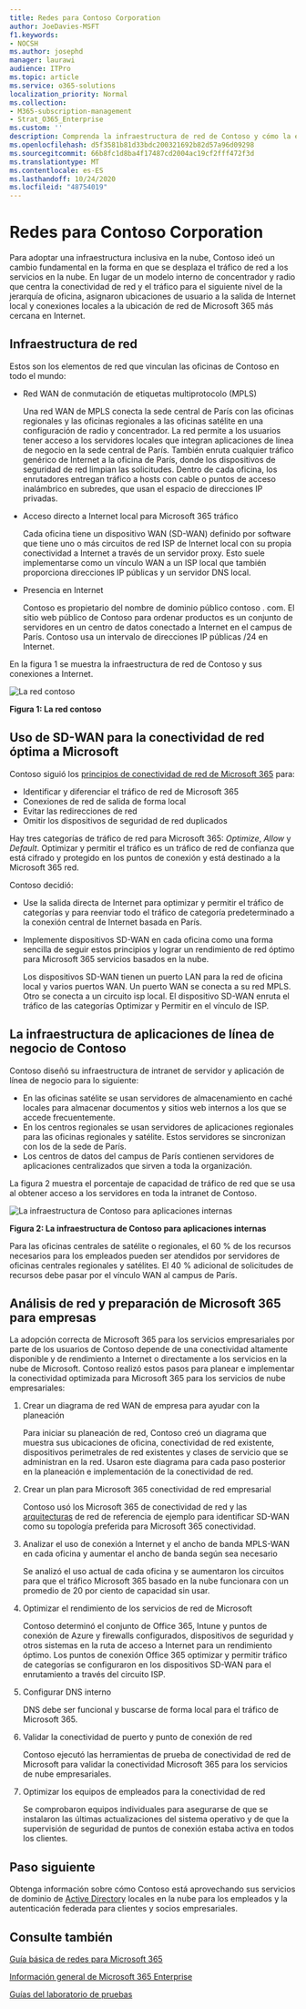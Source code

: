 ```yaml
---
title: Redes para Contoso Corporation
author: JoeDavies-MSFT
f1.keywords:
- NOCSH
ms.author: josephd
manager: laurawi
audience: ITPro
ms.topic: article
ms.service: o365-solutions
localization_priority: Normal
ms.collection:
- M365-subscription-management
- Strat_O365_Enterprise
ms.custom: ''
description: Comprenda la infraestructura de red de Contoso y cómo la empresa usa su tecnología SD-WAN para obtener un rendimiento de red óptimo para Microsoft 365 servicios en la nube empresariales.
ms.openlocfilehash: d5f3581b81d33bdc200321692b82d57a96d09298
ms.sourcegitcommit: 66b8fc1d8ba4f17487cd2004ac19cf2fff472f3d
ms.translationtype: MT
ms.contentlocale: es-ES
ms.lasthandoff: 10/24/2020
ms.locfileid: "48754019"
---
```

# <a name="networking-for-the-contoso-corporation"></a>Redes para Contoso Corporation

Para adoptar una infraestructura inclusiva en la nube, Contoso ideó un cambio fundamental en la forma en que se desplaza el tráfico de red a los servicios en la nube. En lugar de un modelo interno de concentrador y radio que centra la conectividad de red y el tráfico para el siguiente nivel de la jerarquía de oficina, asignaron ubicaciones de usuario a la salida de Internet local y conexiones locales a la ubicación de red de Microsoft 365 más cercana en Internet.

## <a name="networking-infrastructure"></a>Infraestructura de red

Estos son los elementos de red que vinculan las oficinas de Contoso en todo el mundo:

- Red WAN de conmutación de etiquetas multiprotocolo (MPLS)

  Una red WAN de MPLS conecta la sede central de París con las oficinas regionales y las oficinas regionales a las oficinas satélite en una configuración de radio y concentrador. La red permite a los usuarios tener acceso a los servidores locales que integran aplicaciones de línea de negocio en la sede central de París. También enruta cualquier tráfico genérico de Internet a la oficina de París, donde los dispositivos de seguridad de red limpian las solicitudes. Dentro de cada oficina, los enrutadores entregan tráfico a hosts con cable o puntos de acceso inalámbrico en subredes, que usan el espacio de direcciones IP privadas.

- Acceso directo a Internet local para Microsoft 365 tráfico

  Cada oficina tiene un dispositivo WAN (SD-WAN) definido por software que tiene uno o más circuitos de red ISP de Internet local con su propia conectividad a Internet a través de un servidor proxy. Esto suele implementarse como un vínculo WAN a un ISP local que también proporciona direcciones IP públicas y un servidor DNS local.

- Presencia en Internet

  Contoso es propietario del nombre de dominio público contoso \. com. El sitio web público de Contoso para ordenar productos es un conjunto de servidores en un centro de datos conectado a Internet en el campus de París. Contoso usa un intervalo de direcciones IP públicas /24 en Internet.

En la figura 1 se muestra la infraestructura de red de Contoso y sus conexiones a Internet.

![La red contoso](../media/contoso-networking/contoso-networking-fig1.png)
 
**Figura 1: La red contoso**

## <a name="use-of-sd-wan-for-optimal-network-connectivity-to-microsoft"></a>Uso de SD-WAN para la conectividad de red óptima a Microsoft

Contoso siguió los [principios de conectividad de red de Microsoft 365](microsoft-365-network-connectivity-principles.md) para:

- Identificar y diferenciar el tráfico de red de Microsoft 365
- Conexiones de red de salida de forma local
- Evitar las redirecciones de red
- Omitir los dispositivos de seguridad de red duplicados

Hay tres categorías de tráfico de red para Microsoft 365: *Optimize*, *Allow* y *Default*. Optimizar y permitir el tráfico es un tráfico de red de confianza que está cifrado y protegido en los puntos de conexión y está destinado a la Microsoft 365 red.

Contoso decidió:

- Use la salida directa de Internet para optimizar y permitir el tráfico de categorías y para reenviar todo el tráfico de categoría predeterminado a la conexión central de Internet basada en París.

- Implemente dispositivos SD-WAN en cada oficina como una forma sencilla de seguir estos principios y lograr un rendimiento de red óptimo para Microsoft 365 servicios basados en la nube.

  Los dispositivos SD-WAN tienen un puerto LAN para la red de oficina local y varios puertos WAN. Un puerto WAN se conecta a su red MPLS. Otro se conecta a un circuito isp local. El dispositivo SD-WAN enruta el tráfico de las categorías Optimizar y Permitir en el vínculo de ISP.

## <a name="the-contoso-line-of-business-app-infrastructure"></a>La infraestructura de aplicaciones de línea de negocio de Contoso

Contoso diseñó su infraestructura de intranet de servidor y aplicación de línea de negocio para lo siguiente:

- En las oficinas satélite se usan servidores de almacenamiento en caché locales para almacenar documentos y sitios web internos a los que se accede frecuentemente.
- En los centros regionales se usan servidores de aplicaciones regionales para las oficinas regionales y satélite. Estos servidores se sincronizan con los de la sede de París.
- Los centros de datos del campus de París contienen servidores de aplicaciones centralizados que sirven a toda la organización.

La figura 2 muestra el porcentaje de capacidad de tráfico de red que se usa al obtener acceso a los servidores en toda la intranet de Contoso.

![La infraestructura de Contoso para aplicaciones internas](../media/contoso-networking/contoso-networking-fig2.png)
 
**Figura 2: La infraestructura de Contoso para aplicaciones internas**

Para las oficinas centrales de satélite o regionales, el 60 % de los recursos necesarios para los empleados pueden ser atendidos por servidores de oficinas centrales regionales y satélites. El 40 % adicional de solicitudes de recursos debe pasar por el vínculo WAN al campus de París.

## <a name="network-analysis-and-preparation-for-microsoft-365-for-enterprise"></a>Análisis de red y preparación de Microsoft 365 para empresas

La adopción correcta de Microsoft 365 para los servicios empresariales por parte de los usuarios de Contoso depende de una conectividad altamente disponible y de rendimiento a Internet o directamente a los servicios en la nube de Microsoft. Contoso realizó estos pasos para planear e implementar la conectividad optimizada para Microsoft 365 para los servicios de nube empresariales:

1. Crear un diagrama de red WAN de empresa para ayudar con la planeación

   Para iniciar su planeación de red, Contoso creó un diagrama que muestra sus ubicaciones de oficina, conectividad de red existente, dispositivos perimetrales de red existentes y clases de servicio que se administran en la red. Usaron este diagrama para cada paso posterior en la planeación e implementación de la conectividad de red.

2. Crear un plan para Microsoft 365 conectividad de red empresarial

   Contoso usó los Microsoft 365 de conectividad de red y las [arquitecturas](microsoft-365-network-connectivity-principles.md) de red de referencia de ejemplo para identificar SD-WAN como su topología preferida para Microsoft 365 conectividad.

3. Analizar el uso de conexión a Internet y el ancho de banda MPLS-WAN en cada oficina y aumentar el ancho de banda según sea necesario

   Se analizó el uso actual de cada oficina y se aumentaron los circuitos para que el tráfico Microsoft 365 basado en la nube funcionara con un promedio de 20 por ciento de capacidad sin usar.

4. Optimizar el rendimiento de los servicios de red de Microsoft

   Contoso determinó el conjunto de Office 365, Intune y puntos de conexión de Azure y firewalls configurados, dispositivos de seguridad y otros sistemas en la ruta de acceso a Internet para un rendimiento óptimo. Los puntos de conexión Office 365 optimizar y permitir tráfico de categorías se configuraron en los dispositivos SD-WAN para el enrutamiento a través del circuito ISP.

5. Configurar DNS interno

   DNS debe ser funcional y buscarse de forma local para el tráfico de Microsoft 365.

6. Validar la conectividad de puerto y punto de conexión de red

   Contoso ejecutó las herramientas de prueba de conectividad de red de Microsoft para validar la conectividad Microsoft 365 para los servicios de nube empresariales.

7. Optimizar los equipos de empleados para la conectividad de red

   Se comprobaron equipos individuales para asegurarse de que se instalaron las últimas actualizaciones del sistema operativo y de que la supervisión de seguridad de puntos de conexión estaba activa en todos los clientes.

## <a name="next-step"></a>Paso siguiente

Obtenga información sobre cómo Contoso está aprovechando sus servicios de dominio de [Active Directory](contoso-identity.md) locales en la nube para los empleados y la autenticación federada para clientes y socios empresariales.

## <a name="see-also"></a>Consulte también

[Guía básica de redes para Microsoft 365](networking-roadmap-microsoft-365.md)

[Información general de Microsoft 365 Enterprise](microsoft-365-overview.md)

[Guías del laboratorio de pruebas](m365-enterprise-test-lab-guides.md)
